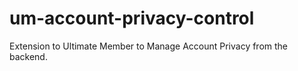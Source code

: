 # um-account-privacy-control
Extension to Ultimate Member to Manage Account Privacy from the backend.
